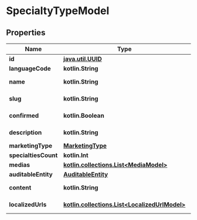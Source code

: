 
# SpecialtyTypeModel

## Properties
Name | Type | Description | Notes
------------ | ------------- | ------------- | -------------
**id** | [**java.util.UUID**](java.util.UUID.md) |  |  [optional]
**languageCode** | **kotlin.String** |  |  [optional]
**name** | **kotlin.String** |  |  [optional] [readonly]
**slug** | **kotlin.String** |  |  [optional] [readonly]
**confirmed** | **kotlin.Boolean** |  |  [optional] [readonly]
**description** | **kotlin.String** |  |  [optional] [readonly]
**marketingType** | [**MarketingType**](MarketingType.md) |  |  [optional]
**specialtiesCount** | **kotlin.Int** |  |  [optional]
**medias** | [**kotlin.collections.List&lt;MediaModel&gt;**](MediaModel.md) |  |  [optional]
**auditableEntity** | [**AuditableEntity**](AuditableEntity.md) |  |  [optional]
**content** | **kotlin.String** |  |  [optional] [readonly]
**localizedUrls** | [**kotlin.collections.List&lt;LocalizedUrlModel&gt;**](LocalizedUrlModel.md) |  |  [optional] [readonly]



